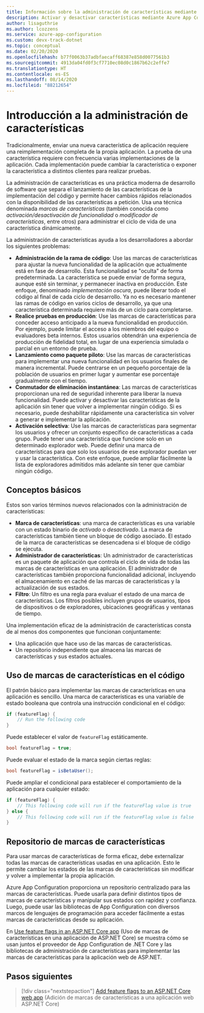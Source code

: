 ```yaml
---
title: Información sobre la administración de características mediante Azure App Configuration
description: Activar y desactivar características mediante Azure App Configuration
author: lisaguthrie
ms.author: lcozzens
ms.service: azure-app-configuration
ms.custom: devx-track-dotnet
ms.topic: conceptual
ms.date: 02/20/2020
ms.openlocfilehash: b77f0063b37adbfaecaff68387e858d0077561b3
ms.sourcegitcommit: 4913da04fd0f3cf7710ec08d0c1867b62c2effe7
ms.translationtype: HT
ms.contentlocale: es-ES
ms.lasthandoff: 08/14/2020
ms.locfileid: "88212654"
---
```

# <a name="feature-management-overview"></a>Introducción a la administración de características

Tradicionalmente, enviar una nueva característica de aplicación requiere una reimplementación completa de la propia aplicación. La prueba de una característica requiere con frecuencia varias implementaciones de la aplicación.  Cada implementación puede cambiar la característica o exponer la característica a distintos clientes para realizar pruebas.  

La administración de características es una práctica moderna de desarrollo de software que separa el lanzamiento de las características de la implementación del código y permite hacer cambios rápidos relacionados con la disponibilidad de las características a petición. Usa una técnica denominada *marcas de características* (también conocida como *activación/desactivación de funcionalidad* o *modificador de características*, entre otros) para administrar el ciclo de vida de una característica dinámicamente.

La administración de características ayuda a los desarrolladores a abordar los siguientes problemas:

* **Administración de la rama de código**: Use las marcas de características para ajustar la nueva funcionalidad de la aplicación que actualmente está en fase de desarrollo. Esta funcionalidad se "oculta" de forma predeterminada. La característica se puede enviar de forma segura, aunque esté sin terminar, y permanecer inactiva en producción. Este enfoque, denominado *implementación oscura*, puede liberar todo el código al final de cada ciclo de desarrollo. Ya no es necesario mantener las ramas de código en varios ciclos de desarrollo, ya que una característica determinada requiere más de un ciclo para completarse.
* **Realice pruebas en producción**: Use las marcas de características para conceder acceso anticipado a la nueva funcionalidad en producción. Por ejemplo, puede limitar el acceso a los miembros del equipo o evaluadores beta internos. Estos usuarios obtendrán una experiencia de producción de fidelidad total, en lugar de una experiencia simulada o parcial en un entorno de prueba.
* **Lanzamiento como paquete piloto**: Use las marcas de características para implementar una nueva funcionalidad en los usuarios finales de manera incremental. Puede centrarse en un pequeño porcentaje de la población de usuarios en primer lugar y aumentar ese porcentaje gradualmente con el tiempo.
* **Conmutador de eliminación instantánea**: Las marcas de características proporcionan una red de seguridad inherente para liberar la nueva funcionalidad. Puede activar y desactivar las características de la aplicación sin tener que volver a implementar ningún código. Si es necesario, puede deshabilitar rápidamente una característica sin volver a generar e implementar la aplicación.
* **Activación selectiva**: Use las marcas de características para segmentar los usuarios y ofrecer un conjunto específico de características a cada grupo. Puede tener una característica que funcione solo en un determinado explorador web. Puede definir una marca de características para que solo los usuarios de ese explorador puedan ver y usar la característica. Con este enfoque, puede ampliar fácilmente la lista de exploradores admitidos más adelante sin tener que cambiar ningún código.

## <a name="basic-concepts"></a>Conceptos básicos

Estos son varios términos nuevos relacionados con la administración de características:

* **Marca de características**: una marca de características es una variable con un estado binario de *activado* o *desactivado*. La marca de características también tiene un bloque de código asociado. El estado de la marca de características se desencadena si el bloque de código se ejecuta.
* **Administrador de características**: Un administrador de características es un paquete de aplicación que controla el ciclo de vida de todas las marcas de características en una aplicación. El administrador de características también proporciona funcionalidad adicional, incluyendo el almacenamiento en caché de las marcas de características y la actualización de sus estados.
* **Filtro**: Un filtro es una regla para evaluar el estado de una marca de características. Los filtros posibles incluyen grupos de usuarios, tipos de dispositivos o de exploradores, ubicaciones geográficas y ventanas de tiempo.

Una implementación eficaz de la administración de características consta de al menos dos componentes que funcionan conjuntamente:

* Una aplicación que hace uso de las marcas de características.
* Un repositorio independiente que almacena las marcas de características y sus estados actuales.

## <a name="using-feature-flags-in-your-code"></a>Uso de marcas de características en el código

El patrón básico para implementar las marcas de características en una aplicación es sencillo. Una marca de características es una variable de estado booleana que controla una instrucción condicional en el código:

```csharp
if (featureFlag) {
    // Run the following code
}
```

Puede establecer el valor de `featureFlag` estáticamente.

```csharp
bool featureFlag = true;
```

Puede evaluar el estado de la marca según ciertas reglas:

```csharp
bool featureFlag = isBetaUser();
```

Puede ampliar el condicional para establecer el comportamiento de la aplicación para cualquier estado:

```csharp
if (featureFlag) {
    // This following code will run if the featureFlag value is true
} else {
    // This following code will run if the featureFlag value is false
}
```

## <a name="feature-flag-repository"></a>Repositorio de marcas de características

Para usar marcas de características de forma eficaz, debe externalizar todas las marcas de características usadas en una aplicación. Esto le permite cambiar los estados de las marcas de características sin modificar y volver a implementar la propia aplicación.

Azure App Configuration proporciona un repositorio centralizado para las marcas de características. Puede usarla para definir distintos tipos de marcas de características y manipular sus estados con rapidez y confianza. Luego, puede usar las bibliotecas de App Configuration con diversos marcos de lenguajes de programación para acceder fácilmente a estas marcas de características desde su aplicación.

En [Use feature flags in an ASP.NET Core app](./use-feature-flags-dotnet-core.md) (Uso de marcas de características en una aplicación de ASP.NET Core) se muestra cómo se usan juntos el proveedor de App Configuration de .NET Core y las bibliotecas de administración de características para implementar las marcas de características para la aplicación web de ASP.NET.

## <a name="next-steps"></a>Pasos siguientes

> [!div class="nextstepaction"]
> [Add feature flags to an ASP.NET Core web app](./quickstart-feature-flag-aspnet-core.md) (Adición de marcas de características a una aplicación web ASP.NET Core)  
